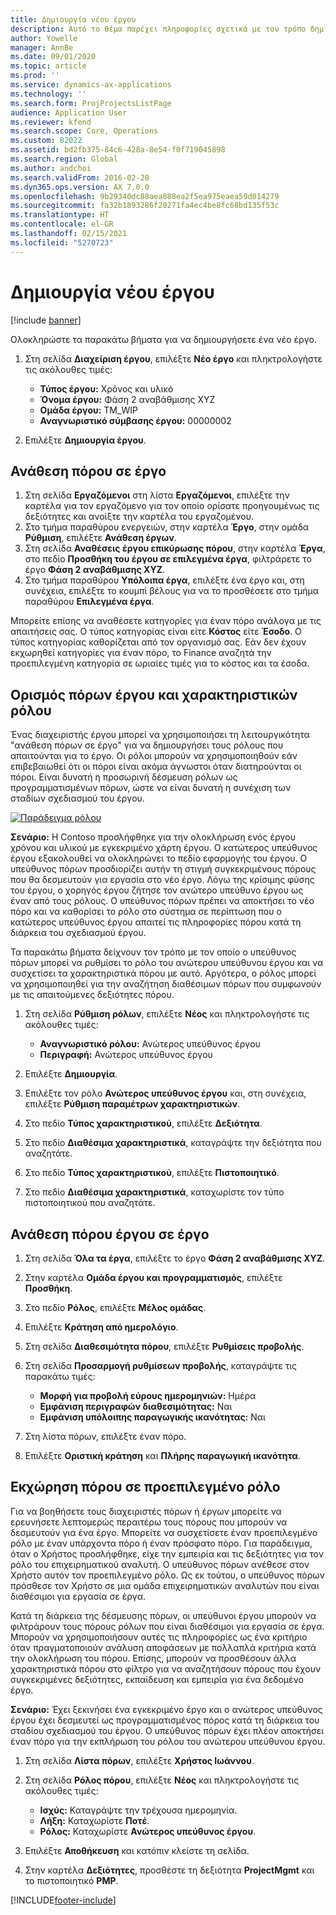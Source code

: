 ```yaml
---
title: Δημιουργία νέου έργου
description: Αυτό το θέμα παρέχει πληροφορίες σχετικά με τον τρόπο δημιουργίας ενός νέου έργου.
author: Yowelle
manager: AnnBe
ms.date: 09/01/2020
ms.topic: article
ms.prod: ''
ms.service: dynamics-ax-applications
ms.technology: ''
ms.search.form: ProjProjectsListPage
audience: Application User
ms.reviewer: kfend
ms.search.scope: Core, Operations
ms.custom: 82022
ms.assetid: bd2fb375-84c6-428a-8e54-f0f719045898
ms.search.region: Global
ms.author: andchoi
ms.search.validFrom: 2016-02-28
ms.dyn365.ops.version: AX 7.0.0
ms.openlocfilehash: 9b29340dc88aea888ea2f5ea975eaea59d014279
ms.sourcegitcommit: fa32b1893286f20271fa4ec4be8fc68bd135f53c
ms.translationtype: HT
ms.contentlocale: el-GR
ms.lasthandoff: 02/15/2021
ms.locfileid: "5270723"
---
```

# <a name="create-a-new-project"></a>Δημιουργία νέου έργου

[!include [banner](../includes/banner.md)]

Ολοκληρώστε τα παρακάτω βήματα για να δημιουργήσετε ένα νέο έργο.

1. Στη σελίδα **Διαχείριση έργου**, επιλέξτε **Νέο έργο** και πληκτρολογήστε τις ακόλουθες τιμές:

    - **Τύπος έργου:** Χρόνος και υλικό
    - **Όνομα έργου:** Φάση 2 αναβάθμισης XYZ
    - **Ομάδα έργου:** TM\_WIP
    - **Αναγνωριστικό σύμβασης έργου:** 00000002

2. Επιλέξτε **Δημιουργία έργου**.

## <a name="assign-a-resource-to-a-project"></a>Ανάθεση πόρου σε έργο

1. Στη σελίδα **Εργαζόμενοι** στη λίστα **Εργαζόμενοι**, επιλέξτε την καρτέλα για τον εργαζόμενο για τον οποίο ορίσατε προηγουμένως τις δεξιότητες και ανοίξτε την καρτέλα του εργαζομένου.
2. Στο τμήμα παραθύρου ενεργειών, στην καρτέλα **Έργο**, στην ομάδα **Ρύθμιση**, επιλέξτε **Ανάθεση έργων**.
3. Στη σελίδα **Αναθέσεις έργου επικύρωσης πόρου**, στην καρτέλα **Έργα**, στο πεδίο **Προσθήκη του έργου σε επιλεγμένα έργα**, φιλτράρετε το έργο **Φάση 2 αναβάθμισης XYZ**.
4. Στο τμήμα παραθύρου **Υπόλοιπα έργα**, επιλέξτε ένα έργο και, στη συνέχεια, επιλέξτε το κουμπί βέλους για να το προσθέσετε στο τμήμα παραθύρου **Επιλεγμένα έργα**.

Μπορείτε επίσης να αναθέσετε κατηγορίες για έναν πόρο ανάλογα με τις απαιτήσεις σας. Ο τύπος κατηγορίας είναι είτε **Κόστος** είτε **Έσοδο**. Ο τύπος κατηγορίας καθορίζεται από τον οργανισμό σας. Εάν δεν έχουν εκχωρηθεί κατηγορίες για έναν πόρο, το Finance αναζητά την προεπιλεγμένη κατηγορία σε ωριαίες τιμές για το κόστος και τα έσοδα.

## <a name="set-up-project-resource-and-role-characteristics"></a>Ορισμός πόρων έργου και χαρακτηριστικών ρόλου

Ένας διαχειριστής έργου μπορεί να χρησιμοποιήσει τη λειτουργικότητα "ανάθεση πόρων σε έργο" για να δημιουργήσει τους ρόλους που απαιτούνται για το έργο. Οι ρόλοι μπορούν να χρησιμοποιηθούν εάν επιβεβαιωθεί ότι οι πόροι είναι ακόμα άγνωστοι όταν διατηρούνται οι πόροι. Είναι δυνατή η προσωρινή δέσμευση ρόλων ως προγραμματισμένων πόρων, ώστε να είναι δυνατή η συνέχιση των σταδίων σχεδιασμού του έργου.

[![Παράδειγμα ρόλου](./media/projectresourcing05.jpg)](./media/projectresourcing05.jpg) 

**Σενάριο:** Η Contoso προσλήφθηκε για την ολοκλήρωση ενός έργου χρόνου και υλικού με εγκεκριμένο χάρτη έργου. Ο κατώτερος υπεύθυνος έργου εξακολουθεί να ολοκληρώνει το πεδίο εφαρμογής του έργου. Ο υπεύθυνος πόρων προσδιορίζει αυτήν τη στιγμή συγκεκριμένους πόρους που θα δεσμευτούν για εργασία στο νέο έργο. Λόγω της κρίσιμης φύσης του έργου, ο χορηγός έργου ζήτησε τον ανώτερο υπεύθυνο έργου ως έναν από τους ρόλους. Ο υπεύθυνος πόρων πρέπει να αποκτήσει το νέο πόρο και να καθορίσει το ρόλο στο σύστημα σε περίπτωση που ο κατώτερος υπεύθυνος έργου απαιτεί τις πληροφορίες πόρου κατά τη διάρκεια του σχεδιασμού έργου.

Τα παρακάτω βήματα δείχνουν τον τρόπο με τον οποίο ο υπεύθυνος πόρων μπορεί να ρυθμίσει το ρόλο του ανώτερου υπεύθυνου έργου και να συσχετίσει τα χαρακτηριστικά πόρου με αυτό. Αργότερα, ο ρόλος μπορεί να χρησιμοποιηθεί για την αναζήτηση διαθέσιμων πόρων που συμφωνούν με τις απαιτούμενες δεξιότητες πόρου.

1. Στη σελίδα **Ρύθμιση ρόλων**, επιλέξτε **Νέος** και πληκτρολογήστε τις ακόλουθες τιμές:

    - **Αναγνωριστικό ρόλου:** Ανώτερος υπεύθυνος έργου
    - **Περιγραφή:** Ανώτερος υπεύθυνος έργου

2. Επιλέξτε **Δημιουργία**.
3. Επιλέξτε τον ρόλο **Ανώτερος υπεύθυνος έργου** και, στη συνέχεια, επιλέξτε **Ρύθμιση παραμέτρων χαρακτηριστικών**.
4. Στο πεδίο **Τύπος χαρακτηριστικού**, επιλέξτε **Δεξιότητα**.
5. Στο πεδίο **Διαθέσιμα χαρακτηριστικά**, καταγράψτε την δεξιότητα που αναζητάτε.
6. Στο πεδίο **Τύπος χαρακτηριστικού**, επιλέξτε **Πιστοποιητικό**.
7. Στο πεδίο **Διαθέσιμα χαρακτηριστικά**, καταχωρίστε τον τύπο πιστοποιητικού που αναζητάτε.

## <a name="assign-a-project-resource-to-a-project"></a>Ανάθεση πόρου έργου σε έργο

1. Στη σελίδα **Όλα τα έργα**, επιλέξτε το έργο **Φάση 2 αναβάθμισης XYZ**.
2. Στην καρτέλα **Ομάδα έργου και προγραμματισμός**, επιλέξτε **Προσθήκη**.
3. Στο πεδίο **Ρόλος**, επιλέξτε **Μέλος ομάδας**.
4. Επιλέξτε **Κράτηση από ημερολόγιο**.
5. Στη σελίδα **Διαθεσιμότητα πόρου**, επιλέξτε **Ρυθμίσεις προβολής**.
6. Στη σελίδα **Προσαρμογή ρυθμίσεων προβολής**, καταγράψτε τις παρακάτω τιμές:

    - **Μορφή για προβολή εύρους ημερομηνιών:** Ημέρα
    - **Εμφάνιση περιγραφών διαθεσιμότητας:** Ναι
    - **Εμφάνιση υπόλοιπης παραγωγικής ικανότητας:** Ναι

7. Στη λίστα πόρων, επιλέξτε έναν πόρο.
8. Επιλέξτε **Οριστική κράτηση** και **Πλήρης παραγωγική ικανότητα**.

## <a name="assign-a-resource-to-a-default-role"></a>Εκχώρηση πόρου σε προεπιλεγμένο ρόλο

Για να βοηθήσετε τους διαχειριστές πόρων ή έργων μπορείτε να ερευνήσετε λεπτομερώς περαιτέρω τους πόρους που μπορούν να δεσμευτούν για ένα έργο. Μπορείτε να συσχετίσετε έναν προεπιλεγμένο ρόλο με έναν υπάρχοντα πόρο ή έναν πρόσφατο πόρο. Για παράδειγμα, όταν ο Χρήστος προσλήφθηκε, είχε την εμπειρία και τις δεξιότητες για τον ρόλο του επιχειρηματικού αναλυτή. Ο υπεύθυνος πόρων ανέθεσε στον Χρήστο αυτόν τον προεπιλεγμένο ρόλο. Ως εκ τούτου, ο υπεύθυνος πόρων πρόσθεσε τον Χρήστο σε μια ομάδα επιχειρηματικών αναλυτών που είναι διαθέσιμοι για εργασία σε έργα.

Κατά τη διάρκεια της δέσμευσης πόρων, οι υπεύθυνοι έργου μπορούν να φιλτράρουν τους πόρους ρόλων που είναι διαθέσιμοι για εργασία σε έργα. Μπορούν να χρησιμοποιήσουν αυτές τις πληροφορίες ως ένα κριτήριο όταν πραγματοποιούν ανάλυση αποφάσεων με πολλαπλά κριτήρια κατά την ολοκλήρωση του πόρου. Επίσης, μπορούν να προσθέσουν άλλα χαρακτηριστικά πόρου στο φίλτρο για να αναζητήσουν πόρους που έχουν συγκεκριμένες δεξιότητες, εκπαίδευση και εμπειρία για ένα δεδομένο έργο.

**Σενάριο:** Έχει ξεκινήσει ένα εγκεκριμένο έργο και ο ανώτερος υπεύθυνος έργου έχει δεσμευτεί ως προγραμματισμένος πόρος κατά τη διάρκεια του σταδίου σχεδιασμού του έργου. Ο υπεύθυνος πόρων έχει πλέον αποκτήσει έναν πόρο για την εκπλήρωση του ρόλου του ανώτερου υπεύθυνου έργου.

1. Στη σελίδα **Λίστα πόρων**, επιλέξτε **Χρήστος Ιωάννου**.
2. Στη σελίδα **Ρόλος πόρου**, επιλέξτε **Νέος** και πληκτρολογήστε τις ακόλουθες τιμές:

    - **Ισχύς:** Καταγράψτε την τρέχουσα ημερομηνία.
    - **Λήξη:** Καταχωρίστε **Ποτέ**.
    - **Ρόλος:** Καταχωρίστε **Ανώτερος υπεύθυνος έργου**.

3. Επιλέξτε **Αποθήκευση** και κατόπιν κλείστε τη σελίδα.
4. Στην καρτέλα **Δεξιότητες**, προσθέστε τη δεξιότητα **ProjectMgmt** και το πιστοποιητικό **PMP**.


[!INCLUDE[footer-include](../includes/footer-banner.md)]